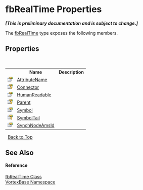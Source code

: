 # fbRealTime Properties
 _**\[This is preliminary documentation and is subject to change.\]**_

The <a href="T_VortexBase_fbRealTime.md">fbRealTime</a> type exposes the following members.


## Properties
&nbsp;<table><tr><th></th><th>Name</th><th>Description</th></tr><tr><td>![Public property](media/pubproperty.gif "Public property")</td><td><a href="P_VortexBase_fbRealTime_AttributeName.md">AttributeName</a></td><td /></tr><tr><td>![Protected property](media/protproperty.gif "Protected property")</td><td><a href="P_VortexBase_fbRealTime_Connector.md">Connector</a></td><td /></tr><tr><td>![Public property](media/pubproperty.gif "Public property")</td><td><a href="P_VortexBase_fbRealTime_HumanReadable.md">HumanReadable</a></td><td /></tr><tr><td>![Protected property](media/protproperty.gif "Protected property")</td><td><a href="P_VortexBase_fbRealTime_Parent.md">Parent</a></td><td /></tr><tr><td>![Public property](media/pubproperty.gif "Public property")</td><td><a href="P_VortexBase_fbRealTime_Symbol.md">Symbol</a></td><td /></tr><tr><td>![Protected property](media/protproperty.gif "Protected property")</td><td><a href="P_VortexBase_fbRealTime_SymbolTail.md">SymbolTail</a></td><td /></tr><tr><td>![Public property](media/pubproperty.gif "Public property")</td><td><a href="P_VortexBase_fbRealTime_SynchNodeAmsId.md">SynchNodeAmsId</a></td><td /></tr></table>&nbsp;
<a href="#fbrealtime-properties">Back to Top</a>

## See Also


#### Reference
<a href="T_VortexBase_fbRealTime.md">fbRealTime Class</a><br /><a href="N_VortexBase.md">VortexBase Namespace</a><br />